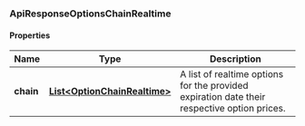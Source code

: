 
[//]: # (CLASS:ApiResponseOptionsChainRealtime)

[//]: # (KIND:object)

### ApiResponseOptionsChainRealtime

#### Properties

[//]: # (START_DEFINITION)

Name | Type | Description
------------ | ------------- | -------------
**chain** | [**List&lt;OptionChainRealtime&gt;**](OptionChainRealtime.md) | A list of realtime options for the provided expiration date their respective option prices. &nbsp;

[//]: # (END_DEFINITION)


[//]: # (CONTAINED_CLASS:OptionChainRealtime)






